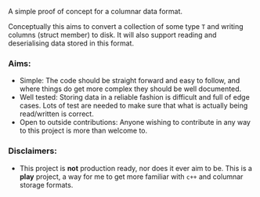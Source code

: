 
A simple proof of concept for a columnar data format.

Conceptually this aims to convert a collection of some type `T` and writing columns (struct member) to disk.
It will also support reading and deserialising data stored in this format. 

### Aims:
 - Simple:
  The code should be straight forward and easy to follow, and where things do get more complex they should be well documented.
 - Well tested:
  Storing data in a reliable fashion is difficult and full of edge cases. Lots of test are needed to make sure that
  what is actually being read/written is correct.
 - Open to outside contributions:
  Anyone wishing to contribute in any way to this project is more than welcome to.

### Disclaimers:
 - This project is **not** production ready, nor does it ever aim to be. This is a __play__ project, a way for me 
  to get more familiar with `c++` and columnar storage formats.

